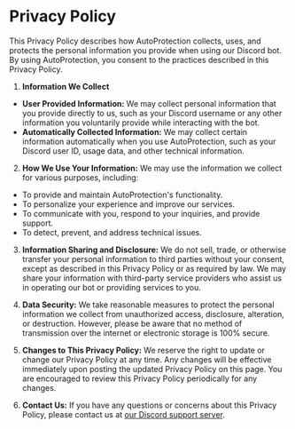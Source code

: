 # Privacy Policy

This Privacy Policy describes how AutoProtection collects, uses, and protects the personal information you provide when using our Discord bot. By using AutoProtection, you consent to the practices described in this Privacy Policy.

1. **Information We Collect**
- **User Provided Information:** We may collect personal information that you provide directly to us, such as your Discord username or any other information you voluntarily provide while interacting with the bot.
- **Automatically Collected Information:** We may collect certain information automatically when you use AutoProtection, such as your Discord user ID, usage data, and other technical information.

2. **How We Use Your Information:** We may use the information we collect for various purposes, including:
- To provide and maintain AutoProtection's functionality.
- To personalize your experience and improve our services.
- To communicate with you, respond to your inquiries, and provide support.
- To detect, prevent, and address technical issues.

3. **Information Sharing and Disclosure:** We do not sell, trade, or otherwise transfer your personal information to third parties without your consent, except as described in this Privacy Policy or as required by law. We may share your information with third-party service providers who assist us in operating our bot or providing services to you.

4. **Data Security:** We take reasonable measures to protect the personal information we collect from unauthorized access, disclosure, alteration, or destruction. However, please be aware that no method of transmission over the internet or electronic storage is 100% secure.

5. **Changes to This Privacy Policy:** We reserve the right to update or change our Privacy Policy at any time. Any changes will be effective immediately upon posting the updated Privacy Policy on this page. You are encouraged to review this Privacy Policy periodically for any changes.

6. **Contact Us:** If you have any questions or concerns about this Privacy Policy, please contact us at [our Discord support server](https://discord.com/invite/tr55DGHEwN).
